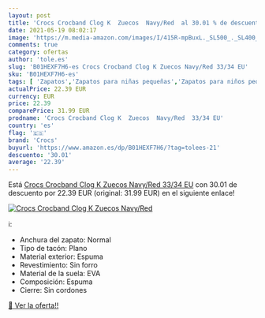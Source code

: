 ```yaml
---
layout: post
title: 'Crocs Crocband Clog K  Zuecos  Navy/Red  al 30.01 % de descuento'
date: 2021-05-19 08:02:17
image: 'https://m.media-amazon.com/images/I/415R-mpBuxL._SL500_._SL400_.jpg'
comments: true
category: ofertas
author: 'tole.es'
slug: 'B01HEXF7H6-es Crocs Crocband Clog K Zuecos Navy/Red 33/34 EU'
sku: 'B01HEXF7H6-es'
tags: [ 'Zapatos','Zapatos para niñas pequeñas','Zapatos para niños pequeños','Zapatos y complementos','Zuecos y mules para niña','Zuecos y mules para niño','crocs','zuecos', ]
actualPrice: 22.39 EUR
currency: EUR
price: 22.39
comparePrice: 31.99 EUR
prodname: 'Crocs Crocband Clog K  Zuecos  Navy/Red  33/34 EU'
country: 'es'
flag: '🇪🇸'
brand: 'Crocs'
buyurl: 'https://www.amazon.es/dp/B01HEXF7H6/?tag=tolees-21'
descuento: '30.01'
average: '22.39'
---
```


Está [Crocs Crocband Clog K  Zuecos  Navy/Red  33/34 EU](https://www.amazon.es/dp/B01HEXF7H6/?tag=tolees-21) con 30.01 de descuento por 22.39 EUR (original: 31.99 EUR) en el siguiente enlace!

[![Crocs Crocband Clog K  Zuecos  Navy/Red ](https://m.media-amazon.com/images/I/415R-mpBuxL._SL500_._SL400_.jpg)](https://www.amazon.es/dp/B01HEXF7H6/?tag=tolees-21)

ℹ️:

- Anchura del zapato: Normal
- Tipo de tacón: Plano
- Material exterior: Espuma
- Revestimiento: Sin forro
- Material de la suela: EVA
- Composición: Espuma
- Cierre: Sin cordones

[🛒 Ver la oferta!!](https://www.amazon.es/dp/B01HEXF7H6/?tag=tolees-21)
